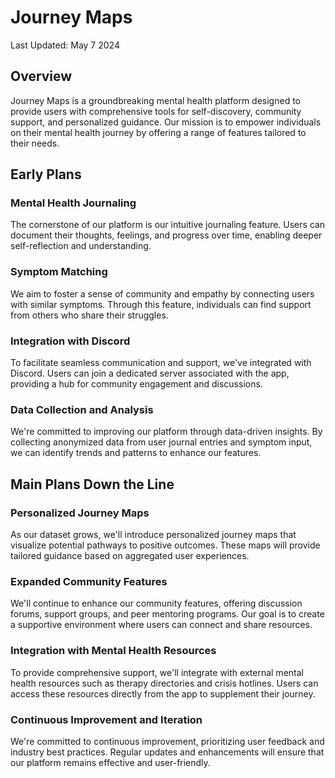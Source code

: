 # Journey Maps

Last Updated: May 7 2024

## Overview

Journey Maps is a groundbreaking mental health platform designed to provide users with comprehensive tools for self-discovery, community support, and personalized guidance. Our mission is to empower individuals on their mental health journey by offering a range of features tailored to their needs.

## Early Plans

### Mental Health Journaling
The cornerstone of our platform is our intuitive journaling feature. Users can document their thoughts, feelings, and progress over time, enabling deeper self-reflection and understanding.

### Symptom Matching
We aim to foster a sense of community and empathy by connecting users with similar symptoms. Through this feature, individuals can find support from others who share their struggles.

### Integration with Discord
To facilitate seamless communication and support, we've integrated with Discord. Users can join a dedicated server associated with the app, providing a hub for community engagement and discussions.

### Data Collection and Analysis
We're committed to improving our platform through data-driven insights. By collecting anonymized data from user journal entries and symptom input, we can identify trends and patterns to enhance our features.

## Main Plans Down the Line

### Personalized Journey Maps
As our dataset grows, we'll introduce personalized journey maps that visualize potential pathways to positive outcomes. These maps will provide tailored guidance based on aggregated user experiences.

### Expanded Community Features
We'll continue to enhance our community features, offering discussion forums, support groups, and peer mentoring programs. Our goal is to create a supportive environment where users can connect and share resources.

### Integration with Mental Health Resources
To provide comprehensive support, we'll integrate with external mental health resources such as therapy directories and crisis hotlines. Users can access these resources directly from the app to supplement their journey.

### Continuous Improvement and Iteration
We're committed to continuous improvement, prioritizing user feedback and industry best practices. Regular updates and enhancements will ensure that our platform remains effective and user-friendly.


